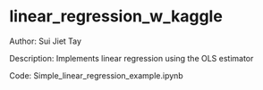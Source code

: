 # linear_regression_w_kaggle


Author: Sui Jiet Tay

Description: Implements linear regression using the OLS estimator

Code: Simple_linear_regression_example.ipynb


